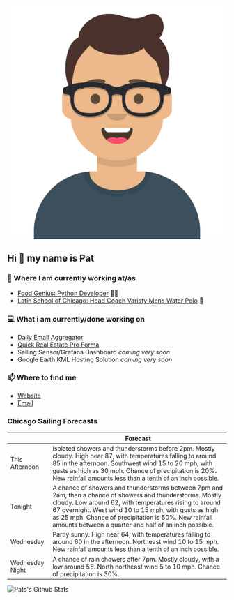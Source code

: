 [![Social banner for p-j-falconer](https://raw.githubusercontent.com/P-J-FALCONER/P-J-FALCONER/master/assets/avataaars.svg)](https://patfalconer.com/)
## Hi :wave: my name is Pat

### 💼 Where I am currently working at/as
- [Food Genius: Python Developer](https://getfoodgenius.com/) 🍔🐍
- [Latin School of Chicago: Head Coach Varisty Mens Water Polo](https://www.latinschool.org/) 🤽


### 💻 What i am currently/done working on
 - [Daily Email Aggregator](https://github.com/P-J-FALCONER/dott_daily_mail)
 - [Quick Real Estate Pro Forma](https://github.com/P-J-FALCONER/henry)
 - Sailing Sensor/Grafana Dashboard *coming very soon*
 - Google Earth KML Hosting Solution *coming very soon*

### 📫 Where to find me
 - [Website](https://patfalconer.com/)
 - [Email](mailto:patrick.j.falconer@gmail.com)


### Chicago Sailing Forecasts
|   | Forecast  |
|---|---|
| This Afternoon | Isolated showers and thunderstorms before 2pm. Mostly cloudy. High near 87, with temperatures falling to around 85 in the afternoon. Southwest wind 15 to 20 mph, with gusts as high as 30 mph. Chance of precipitation is 20%. New rainfall amounts less than a tenth of an inch possible. |
| Tonight | A chance of showers and thunderstorms between 7pm and 2am, then a chance of showers and thunderstorms. Mostly cloudy. Low around 62, with temperatures rising to around 67 overnight. West wind 10 to 15 mph, with gusts as high as 25 mph. Chance of precipitation is 50%. New rainfall amounts between a quarter and half of an inch possible. |
| Wednesday | Partly sunny. High near 64, with temperatures falling to around 60 in the afternoon. Northeast wind 10 to 15 mph. New rainfall amounts less than a tenth of an inch possible. |
| Wednesday Night | A chance of rain showers after 7pm. Mostly cloudy, with a low around 56. North northeast wind 5 to 10 mph. Chance of precipitation is 30%. |

![Pats's Github Stats](https://github-readme-stats.vercel.app/api?username=p-j-falconer&show_icons=true&theme=radical)
